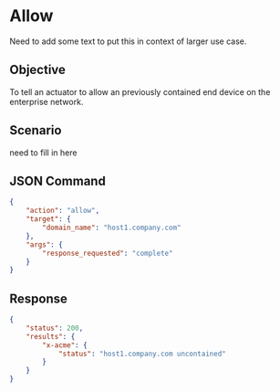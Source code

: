 # Allow

Need to add some text to put this in context of larger use case. 

## Objective
To tell an actuator to allow an previously contained
end device on the enterprise network.

## Scenario
need to fill in here

## JSON Command

```json
{
    "action": "allow",
    "target": {
        "domain_name": "host1.company.com"
    },
    "args": {
        "response_requested": "complete"
    }
}
```

## Response

```json
{  
    "status": 200,
    "results": {
    	"x-acme": {
    		"status": "host1.company.com uncontained"
    	}
    }    	
}
```
